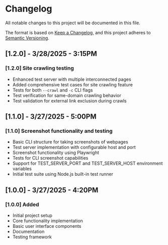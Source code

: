 # Changelog

All notable changes to this project will be documented in this file.

The format is based on [Keep a Changelog](https://keepachangelog.com/en/1.0.0/),
and this project adheres to [Semantic Versioning](https://semver.org/spec/v2.0.0.html).

## [1.2.0] - 3/28/2025 - 3:15PM

### [1.2.0] Site crawling testing

- Enhanced test server with multiple interconnected pages
- Added comprehensive test cases for site crawling feature
- Tests for both `--crawl` and `-c` CLI flags
- Test verification for same-domain crawling behavior
- Test validation for external link exclusion during crawls

## [1.1.0] - 3/27/2025 - 5:00PM

### [1.1.0] Screenshot functionality and testing

- Basic CLI structure for taking screenshots of webpages
- Test server implementation with configurable host and port
- Screenshot functionality using Playwright
- Tests for CLI screenshot capabilities
- Support for TEST_SERVER_PORT and TEST_SERVER_HOST environment variables
- Initial test suite using Node.js built-in test runner

## [1.0.0] - 3/27/2025 - 4:20PM

### [1.0.0] Added

- Initial project setup
- Core functionality implementation
- Basic user interface components
- Documentation
- Testing framework

